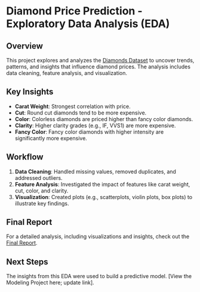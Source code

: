 # Diamond Price Prediction - Exploratory Data Analysis (EDA)

## Overview
This project explores and analyzes the [Diamonds Dataset](https://www.kaggle.com/datasets/hrokrin/the-largest-diamond-dataset-currely-on-kaggle) to uncover trends, patterns, and insights that influence diamond prices. The analysis includes data cleaning, feature analysis, and visualization.

## Key Insights
- **Carat Weight**: Strongest correlation with price.
- **Cut**: Round cut diamonds tend to be more expensive.
- **Color**: Colorless diamonds are priced higher than fancy color diamonds.
- **Clarity**: Higher clarity grades (e.g., IF, VVS1) are more expensive.
- **Fancy Color**: Fancy color diamonds with higher intensity are significantly more expensive.

## Workflow
1. **Data Cleaning**: Handled missing values, removed duplicates, and addressed outliers.
2. **Feature Analysis**: Investigated the impact of features like carat weight, cut, color, and clarity.
3. **Visualization**: Created plots (e.g., scatterplots, violin plots, box plots) to illustrate key findings.

## Final Report
For a detailed analysis, including visualizations and insights, check out the [Final Report](reports/final_report.md).

## Next Steps
The insights from this EDA were used to build a predictive model. [View the Modeling Project here; update link].
